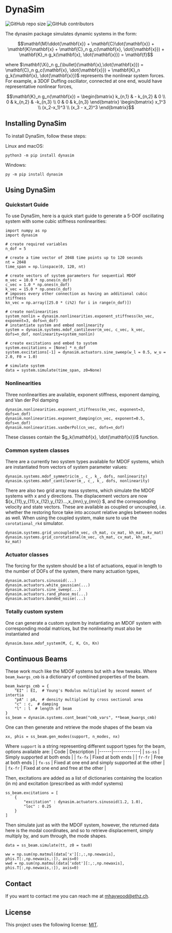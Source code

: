 # DynaSim

<!--- These are examples. See https://shields.io for others or to customize this set of shields. You might want to include dependencies, project status and licence info here --->
![GitHub repo size](https://img.shields.io/github/repo-size/MarcusHA94/dynasim)
![GitHub contributors](https://img.shields.io/github/contributors/MarcusHA94/dynasim)

<!-- Project name is a `<utility/tool/feature>` that allows `<insert_target_audience>` to do `<action/task_it_does>`. -->

The dynasim package simulates dynamic systems in the form:
```math
\mathbf{M}\ddot{\mathbf{x}} + \mathbf{C}\dot{\mathbf{x}} + \mathbf{K}\mathbf{x} + \mathbf{C}_n g_c(\mathbf{x}, \dot{\mathbf{x}}) + \mathbf{K}_n g_k(\mathbf{x}, \dot{\mathbf{x}}) = \mathbf{f}
```
where $\mathbf{\Xi}_n g_{\bullet}(\mathbf{x},\dot{\mathbf{x}}) = \mathbf{C}_n g_c(\mathbf{x}, \dot{\mathbf{x}}) + \mathbf{K}_n g_k(\mathbf{x}, \dot{\mathbf{x}})$ represents the nonlinear system forces. For example, a 3DOF Duffing oscillator, connected at one end, would have representative nonlinear forces,
```math
\mathbf{K}_n g_n(\mathbf{x}) = \begin{bmatrix}
    k_{n,1} & - k_{n,2} & 0 \\
    0 & k_{n,2} & -k_{n,3} \\
    0 & 0 & k_{n,3}
\end{bmatrix}
\begin{bmatrix}
    x_1^3 \\
    (x_2-x_1)^3 \\
    (x_3 - x_2)^3
\end{bmatrix}
```

## Installing DynaSim

To install DynaSim, follow these steps:

Linux and macOS:
```
python3 -m pip install dynasim
```

Windows:
```
py -m pip install dynasim
```
## Using DynaSim

### Quickstart Guide

To use DynaSim, here is a quick start guide to generate a 5-DOF oscillating system with some cubic stiffness nonlinearities:

```
import numpy as np
import dynasim

# create required variables
n_dof = 5

# create a time vector of 2048 time points up to 120 seconds
nt = 2048
time_span = np.linspace(0, 120, nt)

# create vectors of system parameters for sequential MDOF
m_vec = 10.0 * np.ones(n_dof)
c_vec = 1.0 * np.ones(n_dof)
k_vec = 15.0 * np.ones(n_dof)
# imposes every other connection as having an additional cubic stiffness
kn_vec = np.array([25.0 * (i%2) for i in range(n_dof)])

# create nonlinearities
system_nonlin = dynasim.nonlinearities.exponent_stiffness(kn_vec, exponent=3, dofs=n_dof)
# instantiate system and embed nonlinearity
system = dynasim.systems.mdof_cantilever(m_vec, c_vec, k_vec, dofs=n_dof, nonlinearity=system_nonlin)

# create excitations and embed to system
system.excitations = [None] * n_dof
system.excitations[-1] = dynasim.actuators.sine_sweep(w_l = 0.5, w_u = 2.0, F0 = 1.0)

# simulate system
data = system.simulate(time_span, z0=None)
```

### Nonlinearities

Three nonlinearities are available, exponent stiffness, exponent damping, and Van der Pol damping

```
dynasim.nonlinearities.exponent_stiffness(kn_vec, exponent=3, dofs=n_dof)
dynasim.nonlinearities.exponent_damping(cn_vec, exponent=0.5, dofs=n_dof)
dynasim.nonlinearities.vanDerPol(cn_vec, dofs=n_dof)
```
These classes contain the $g_k(\mathbf{x}, \dot{\mathbf{x}})$ function.

### Common system classes

There are a currently two system types available for MDOF systems, which are instantiated from vectors of system parameter values:

```
dynasim.systems.mdof_symmetric(m_, c_, k_, dofs, nonlinearity)
dynasim.systems.mdof_cantilever(m_, c_, k_, dofs, nonlinearity)
```

There are also two grid array mass systems, which simulate the MDOF systems with x and y directions. The displacement vectors are now $\{x_{11},y_{11},x_{12},y_{12}...,x_{mn},y_{mn}\} $, and the corresponding velocity and state vectors. These are available as coupled or uncoupled, i.e. whether the restoring force take into account relative angles between nodes as well. When using the coupled system, make sure to use the `corotational_rk4` simulator.

```
dynasim.systems.grid_uncoupled(m_vec, ch_mat, cv_mat, kh_mat, kv_mat)
dynasim.systems.grid_corotational(m_vec, ch_mat, cv_mat, kh_mat, kv_mat)
```

### Actuator classes

The forcing for the system should be a list of actuations, equal in length to the number of DOFs of the system, there many actuation types,
```
dynasim.actuators.sinusoid(...)
dynasim.actuators.white_gaussian(...)
dynasim.actuators.sine_sweep(...)
dynasim.actuators.rand_phase_ms(...)
dynasim.actuators.banded_noise(...)
```

### Totally custom system

One can generate a custom system by instantiating an MDOF system with corresponding modal matrices, but the nonlinearity must also be instantiated and 
```
dynasim.base.mdof_system(M, C, K, Cn, Kn)
```

## Continuous Beams

These work much like the MDOF systems but with a few tweaks. Where ```beam_kwargs_cmb``` is a dictionary of combined properties of the beam.
```
beam_kwargs_cmb = {
    "EI" : EI,  # Young's Modulus multiplied by second moment of intertia
    "pA" : pA,  # density multiplied by cross sectional area
    "c" : c,  # damping
    "l" : l  # length of beam
}
ss_beam = dynasim.systems.cont_beam("cmb_vars", **beam_kwargs_cmb)
```

One can then generate and retrieve the mode shapes of the beam via
```
xx, phis = ss_beam.gen_modes(support, n_modes, nx)
```
Where ```support``` is a string representing different support types for the beam, options available are:
| Code | Description |
|------|-------------|
| `ss-ss` | Simply supported at both ends |
| `fx-fx` | Fixed at both ends |
| `fr-fr` | Free at both ends |
| `fx-ss` | Fixed at one end and simply supported at the other |
| `fx-fr` | Fixed at one end and free at the other |

Then, excitations are added as a list of dictionaries containing the location (in m) and excitation (prescribed as with mdof systems)
```
ss_beam.excitations = [
    {
        "excitation" : dynasim.actuators.sinusoid(1.2, 1.0),
        "loc" : 0.25
    }
]
```
Then simulate just as with the MDOF system, however, the returned data here is the modal coordinates, and so to retrieve displacement, simply multiply by, and sum through, the mode shapes.
```
data = ss_beam.simulate(tt, z0 = tau0)

ww = np.sum(np.matmul(data['x'][:,:,np.newaxis], phis.T[:,np.newaxis,:]), axis=0)
wwd = np.sum(np.matmul(data['xdot'][:,:,np.newaxis], phis.T[:,np.newaxis,:]), axis=0)
```

## Contact

If you want to contact me you can reach me at <mhaywood@ethz.ch>.

## License
<!--- If you're not sure which open license to use see https://choosealicense.com/--->

This project uses the following license: [MIT](<https://opensource.org/license/mit/>).
